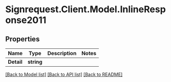 # Signrequest.Client.Model.InlineResponse2011
## Properties

Name | Type | Description | Notes
------------ | ------------- | ------------- | -------------
**Detail** | **string** |  | 

[[Back to Model list]](../README.md#documentation-for-models) [[Back to API list]](../README.md#documentation-for-api-endpoints) [[Back to README]](../README.md)

